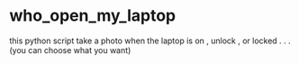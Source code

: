 # who_open_my_laptop
this python script take a photo when the laptop is on , unlock , or locked . . .  (you can choose what you want)
